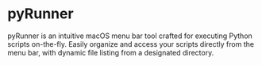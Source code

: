 # pyRunner
pyRunner is an intuitive macOS menu bar tool crafted for executing Python scripts on-the-fly. Easily organize and access your scripts directly from the menu bar, with dynamic file listing from a designated directory.
